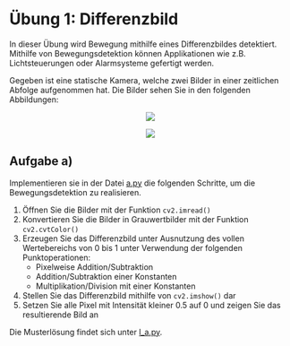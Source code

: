 # Übung 1:  Differenzbild

In dieser Übung wird Bewegung mithilfe eines Differenzbildes detektiert. Mithilfe von Bewegungsdetektion können Applikationen
wie z.B. Lichtsteuerungen oder Alarmsysteme gefertigt werden.

Gegeben ist eine statische Kamera, welche 
zwei Bilder in einer zeitlichen Abfolge aufgenommen hat. Die Bilder sehen Sie in den folgenden Abbildungen: 


<p align="center">
<img src="../../data/surv_01.png" />
</p>
<p align="center">
<img src="../../data/surv_02.png" />
</p>



## Aufgabe a)
Implementieren sie in der Datei [a.py](a.py) die folgenden Schritte, um die Bewegungsdetektion zu realisieren.

 1. Öffnen Sie die Bilder mit der Funktion `cv2.imread()`
 2. Konvertieren Sie die Bilder in Grauwertbilder mit der Funktion `cv2.cvtColor()`
 3. Erzeugen Sie das Differenzbild unter Ausnutzung des vollen Wertebereichs von 0 bis 1 unter Verwendung der folgenden 
 Punktoperationen:
    - Pixelweise Addition/Subtraktion
    - Addition/Subtraktion einer Konstanten
    - Multiplikation/Division mit einer Konstanten
 4. Stellen Sie das Differenzbild mithilfe von `cv2.imshow()` dar
 5. Setzen Sie alle Pixel mit Intensität kleiner 0.5 auf 0 und zeigen Sie das resultierende Bild an
  
Die Musterlösung findet sich unter [l_a.py](l_a.py).





